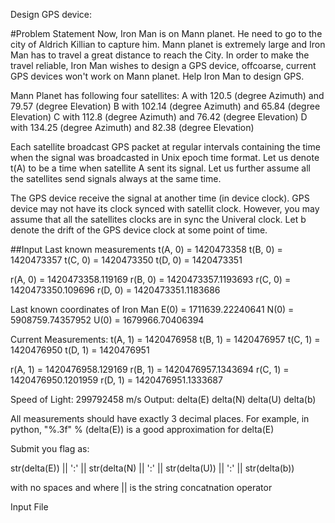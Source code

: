 Design GPS device:

#Problem Statement
Now, Iron Man is on Mann planet. He need to go to the city of Aldrich Killian to capture him. Mann planet is extremely large and Iron Man has to travel a great distance to reach the City. In order to make the travel reliable, Iron Man wishes to design a GPS device, offcoarse, current GPS devices won't work on Mann planet. Help Iron Man to design GPS.

Mann Planet has following four satellites:
A with 120.5 (degree Azimuth) and 79.57 (degree Elevation)
B with 102.14 (degree Azimuth) and 65.84 (degree Elevation)
C with 112.8 (degree Azimuth) and 76.42 (degree Elevation)
D with 134.25 (degree Azimuth) and 82.38 (degree Elevation)

Each satellite broadcast GPS packet at regular intervals containing the time when the signal was broadcasted in Unix epoch time format. Let us denote t(A) to be a time when satellite A sent its signal. Let us further assume all the satellites send signals always at the same time.

The GPS device receive the signal at another time (in device clock). GPS device may not have its clock synced with satellit clock. However, you may assume that all the satellites clocks are in sync the Univeral clock. Let b denote the drift of the GPS device clock at some point of time.

##Input
Last known measurements
t(A, 0) = 1420473358
t(B, 0) = 1420473357
t(C, 0) = 1420473350
t(D, 0) = 1420473351

r(A, 0) = 1420473358.119169
r(B, 0) = 1420473357.1193693
r(C, 0) = 1420473350.109696
r(D, 0) = 1420473351.1183686

Last known coordinates of Iron Man
E(0) = 1711639.22240641
N(0) = 5908759.74357952
U(0) = 1679966.70406394

Current Measurements:
t(A, 1) = 1420476958
t(B, 1) = 1420476957
t(C, 1) = 1420476950
t(D, 1) = 1420476951

r(A, 1) = 1420476958.129169
r(B, 1) = 1420476957.1343694
r(C, 1) = 1420476950.1201959
r(D, 1) = 1420476951.1333687

Speed of Light:
299792458 m/s
Output:
delta(E)
delta(N)
delta(U)
delta(b)

All measurements should have exactly 3 decimal places. For example, in python, "%.3f" % (delta(E)) is a good approximation for delta(E)

Submit you flag as:

str(delta(E)) || ':' || str(delta(N) || ':' || str(delta(U)) || ':' || str(delta(b))

with no spaces and where || is the string concatnation operator



Input File
